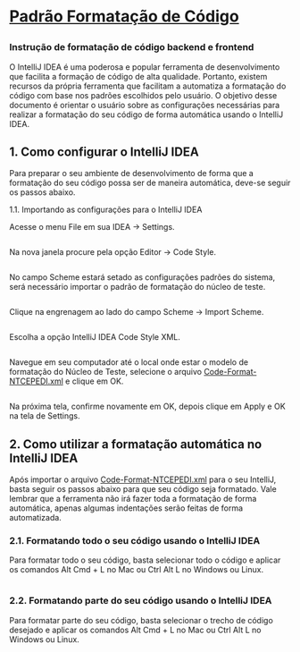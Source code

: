 <h1>

[Padrão Formatação de Código](/build/classes)

</h1>

<h3>Instrução de formatação de código backend e frontend</h3>

O IntelliJ IDEA é uma poderosa e popular ferramenta de desenvolvimento que facilita a formação de código de alta qualidade. Portanto, existem recursos da própria ferramenta que facilitam a automatiza a formatação do código com base nos padrões escolhidos pelo usuário.
O objetivo desse documento é orientar o usuário sobre as configurações necessárias para realizar a formatação do seu código de forma automática usando o IntelliJ IDEA.

## 1.	Como configurar o IntelliJ IDEA

Para preparar o seu ambiente de desenvolvimento de forma que a formatação do seu código possa ser de maneira automática, deve-se seguir os passos abaixo.

1.1. Importando as configurações para o IntelliJ IDEA

Acesse o menu File em sua IDEA -> Settings.

<center>
    <img src="./files_public/Format-1.PNG" width="auto;" alt=""/>
</center>


Na nova janela procure pela opção Editor -> Code Style.
<center>
    <img src="./files_public/Format-2.PNG" width="auto;" alt=""/>
</center>

No campo Scheme estará setado as configurações padrões do sistema, será necessário importar o padrão de formatação do núcleo de teste.

<center>
    <img src="./files_public/Format-3.PNG" width="auto;" alt=""/>
</center>

Clique na engrenagem ao lado do campo Scheme -> Import Scheme.

<center>
    <img src="./files_public/Format-4.PNG" width="auto;" alt=""/>
</center>

Escolha a opção IntelliJ IDEA Code Style XML.

<center>
    <img src="./files_public/Format-5.PNG" width="auto;" alt=""/>
</center>

Navegue em seu computador até o local onde estar o modelo de formatação do Núcleo de Teste, selecione o arquivo [Code-Format-NTCEPEDI.xml](./files_public/Code-Format-NTCEPEDI.xml) e clique em OK.

<center>
    <img src="./files_public/Format-6.PNG" width="auto;" alt=""/>
</center>

Na próxima tela, confirme novamente em OK, depois clique em Apply e OK na tela de Settings.

## 2.	Como utilizar a formatação automática no IntelliJ IDEA

Após importar o arquivo [Code-Format-NTCEPEDI.xml](./files_public/Code-Format-NTCEPEDI.xml) para o seu IntelliJ, basta seguir os passos abaixo para que seu código seja formatado. Vale lembrar que a ferramenta não irá fazer toda a formatação de forma automática, apenas algumas indentações serão feitas de forma automatizada.

### 2.1. Formatando todo o seu código usando o IntelliJ IDEA

Para formatar todo o seu código, basta selecionar todo o código e aplicar os comandos Alt Cmd + L no Mac ou Ctrl Alt L no Windows ou Linux.

<center>
    <img src="./files_public/Format-7.PNG" width="auto;" alt=""/>
</center>

<center>
    <img src="./files_public/Format-8.PNG" width="auto;" alt=""/>
</center>

### 2.2. Formatando parte do seu código usando o IntelliJ IDEA

Para formatar parte do seu código, basta selecionar o trecho de código desejado e aplicar os comandos Alt Cmd + L no Mac ou Ctrl Alt L no Windows ou Linux.



